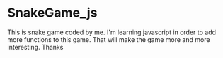 # SnakeGame_js
This is snake game coded by me. I'm learning javascript in order to add more functions to this game. That will make the game more and more interesting. Thanks
